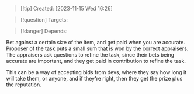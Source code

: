 
>[!tip] Created: [2023-11-15 Wed 16:26]

>[!question] Targets: 

>[!danger] Depends: 

Bet against a certain size of the item, and get paid when you are accurate.
Proposer of the task puts a small sum that is won by the correct appraisers.
The appraisers ask questions to refine the task, since their bets being accurate are important, and they get paid in contribution to refine the task.

This can be a way of accepting bids from devs, where they say how long it will take them, or anyone, and if they're right, then they get the prize plus the reputation.